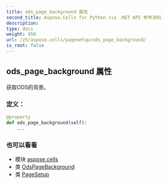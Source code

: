 ```yaml
---
title: ods_page_background 属性
second_title: Aspose.Cells for Python via .NET API 参考资料
description:
type: docs
weight: 450
url: /zh/aspose.cells/pagesetup/ods_page_background/
is_root: false
---
```

## ods_page_background 属性

获取ODS的背景。
### 定义：
```python
@property
def ods_page_background(self):
    ...
```

### 也可以看看
* 模块 [aspose.cells](../../)
* 类 [OdsPageBackground](/cells/python-net/zh/aspose.cells.ods/odspagebackground)
* 类 [PageSetup](/cells/python-net/zh/aspose.cells/pagesetup)
